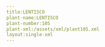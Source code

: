 ```yaml
---
title:LENTISCO
plant-name:LENTISCO
plant-number:105
plant-xml:/assets/xml/plant105.xml
layout:single-xml
---
```


